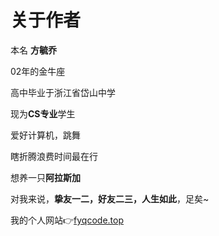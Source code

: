 # 关于作者
本名 **方毓乔**

02年的金牛座

高中毕业于浙江省岱山中学

现为**CS专业**学生

爱好计算机，跳舞

瞎折腾浪费时间最在行

想养一只**阿拉斯加**

对我来说，**挚友一二，好友二三，人生如此**，足矣~

我的个人网站👉<a href="https://fyqcode.top/">fyqcode.top</a>